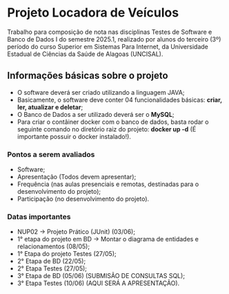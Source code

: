 # Projeto Locadora de Veículos
 Trabalho para composição de nota nas disciplinas Testes de Software e Banco de Dados I do semestre 2025.1, realizado por alunos do terceiro (3º) período do curso Superior em Sistemas Para Internet, da Universidade Estadual de Ciências da Saúde de Alagoas (UNCISAL).  

    
## Informações básicas sobre o projeto
- O software deverá ser criado utilizando a linguagem JAVA;
- Basicamente, o software deve conter 04 funcionalidades básicas: **criar, ler, atualizar e deletar**;
- O Banco de Dados a ser utilizado deverá ser o **MySQL**;
- Para criar o contâiner docker com o banco de dados, basta rodar o seguinte comando no diretório raiz do projeto: **docker up -d** (É importante possuir o docker instalado!).

### Pontos a serem avaliados
- Software;
- Apresentação (Todos devem apresentar);
- Frequência (nas aulas presenciais e remotas, destinadas para o desenvolvimento do projeto);
- Participação (no desenvolvimento do projeto).

### Datas importantes
- NUP02 -> Projeto Prático (JUnit) (03/06);
- 1° etapa do projeto em BD -> Montar o diagrama de entidades e relacionamentos (08/05);
- 1° Etapa do projeto Testes (27/05);
- 2° Etapa de BD (22/05);
- 2° Etapa Testes (27/05);
- 3° Etapa de BD (05/06) (SUBMISÃO DE CONSULTAS SQL);
- 3° Etapa Testes (10/06) (AQUI SERÁ A APRESENTAÇÃO).